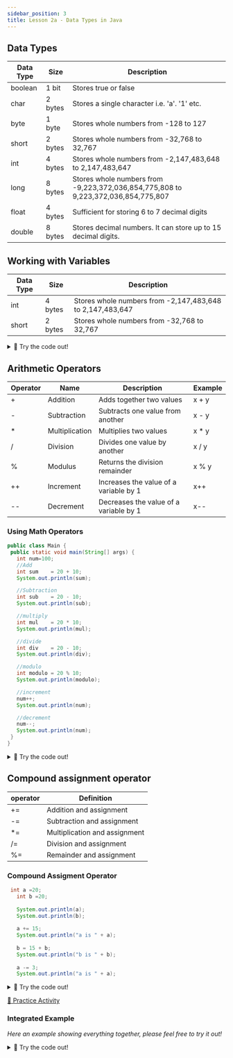 ```yaml
---
sidebar_position: 3
title: Lesson 2a - Data Types in Java
---
```


## Data Types

| Data Type | Size    | Description                                                                       |
| --------- | ------- | --------------------------------------------------------------------------------- |
| boolean   | 1 bit   | Stores true or false                                                              |
| char      | 2 bytes | Stores a single character i.e. 'a'. '1' etc.                                      |
| byte      | 1 byte  | Stores whole numbers from -128 to 127                                             |
| short     | 2 bytes | Stores whole numbers from -32,768 to 32,767                                       |
| int       | 4 bytes | Stores whole numbers from -2,147,483,648 to 2,147,483,647                         |
| long      | 8 bytes | Stores whole numbers from -9,223,372,036,854,775,808 to 9,223,372,036,854,775,807 |
| float     | 4 bytes | Sufficient for storing 6 to 7 decimal digits                                      |
| double    | 8 bytes | Stores decimal numbers. It can store up to 15 decimal digits.                     |


## Working with Variables

| Data Type | Size    | Description                                               |
| --------- | ------- | --------------------------------------------------------- |
| int       | 4 bytes | Stores whole numbers from -2,147,483,648 to 2,147,483,647 |
| short     | 2 bytes | Stores whole numbers from -32,768 to 32,767               |


<details>
<summary>
🧪 Try the code out! 
</summary>
<iframe src="https://trinket.io/embed/java/e694e1d8b3" width="100%" height="300" frameborder="0" marginwidth="0" marginheight="0" allowfullscreen></iframe>

</details>

## Arithmetic Operators

| Operator | Name           | Description                            | Example |
| -------- | -------------- | -------------------------------------- | ------- |
| +        | Addition       | Adds together two values               | x + y   |
| -        | Subtraction    | Subtracts one value from another       | x - y   |
| *        | Multiplication | Multiplies two values                  | x * y   |
| /        | Division       | Divides one value by another           | x / y   |
| %        | Modulus        | Returns the division remainder         | x % y   |
| ++       | Increment      | Increases the value of a variable by 1 | x++     |
| --       | Decrement      | Decreases the value of a variable by 1 | x--     |

### Using Math Operators
```java
public class Main {
 public static void main(String[] args) {
   int num=100;
   //Add
   int sum    = 20 + 10;
   System.out.println(sum);

   //Subtraction
   int sub    = 20 - 10;
   System.out.println(sub);

   //multiply
   int mul    = 20 * 10;
   System.out.println(mul);

   //divide
   int div    = 20 - 10;
   System.out.println(div);

   //modulo
   int modulo = 20 % 10;
   System.out.println(modulo);

   //increment
   num++;
   System.out.println(num);

   //decrement
   num--;
   System.out.println(num);
 }
}
```
<details>
<summary>
🧪 Try the code out! 
</summary>
<iframe src="https://trinket.io/embed/java/4ae86c0fd1" width="100%" height="400" frameborder="0" marginwidth="0" marginheight="0" allowfullscreen></iframe>

</details>

## Compound assignment operator

| operator | Definition                    |
| -------- | ----------------------------- |
| +=       | Addition and assignment       |
| -=       | Subtraction and assignment    |
| *=       | Multiplication and assignment |
| /=       | Division and assignment       |
| %=       | Remainder and assignment      |

### Compound Assigment Operator 

```java
 int a =20;
   int b =20;
   
   System.out.println(a);
   System.out.println(b);
   
   a += 15;
   System.out.println("a is " + a);
   
   b = 15 + b;
   System.out.println("b is " + b);
   
   a -= 3;
   System.out.println("a is " + a);
```

<details>
<summary>
🧪 Try the code out! 
</summary>
<iframe src="https://trinket.io/embed/java/2bfb91b7e7" width="100%" height="600" frameborder="0" marginwidth="0" marginheight="0" allowfullscreen></iframe>

</details>

[👀 Practice Activity](https://learn2codelive.com/courses/107/pages/lesson-2-learning-activities-r-practice-activity-1-prediction-with-integer-data-type-and-math-operations?module_item_id=9048)

### Integrated Example
*Here an example showing everything together, please feel free to try it out!*
<details>
<summary>
🧪 Try the code out! 
</summary>
<iframe src="https://trinket.io/embed/java/28a729f904" width="100%" height="600" frameborder="0" marginwidth="0" marginheight="0" allowfullscreen></iframe>

</details>


